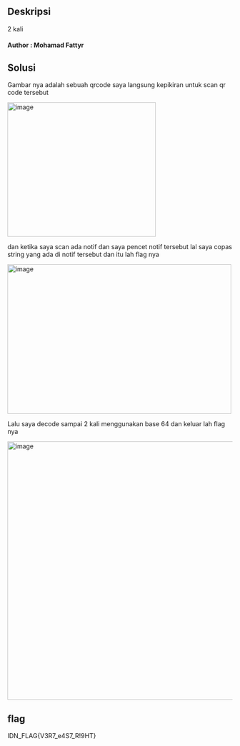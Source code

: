 ## Deskripsi
2 kali

#### Author : Mohamad Fattyr

## Solusi  
Gambar nya adalah sebuah qrcode saya langsung kepikiran untuk scan qr code tersebut

<img width="332" height="301" alt="image" src="https://github.com/user-attachments/assets/11be7e73-35e9-4157-86e3-e9264e6de3c3" />

dan ketika saya scan ada notif dan saya pencet notif tersebut lal saya copas string yang ada di notif tersebut dan itu lah flag nya

<img width="501" height="335" alt="image" src="https://github.com/user-attachments/assets/fa526565-d98c-421d-ba53-81691af88250" />

Lalu saya decode sampai 2 kali menggunakan base 64 dan keluar lah flag nya

<img width="940" height="579" alt="image" src="https://github.com/user-attachments/assets/67cf81c8-40ff-4d88-b272-10b9851e070b" />

## flag
IDN_FLAG{V3R7_e4S7_R!9HT}
